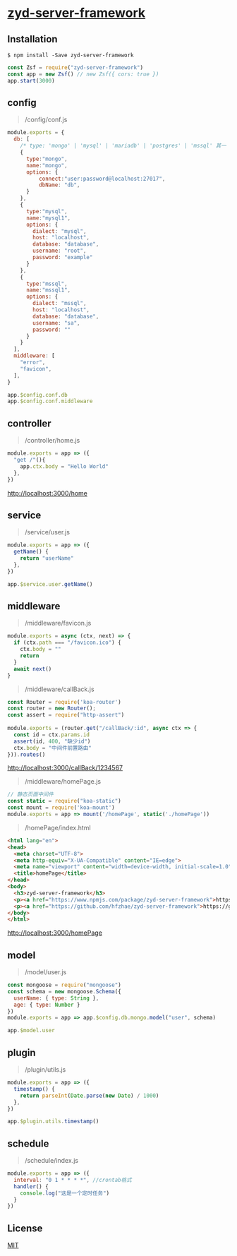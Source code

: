 # [zyd-server-framework](https://github.com/hfzhae/zyd-server-framework)

## Installation
```
$ npm install -Save zyd-server-framework
```

```js
const Zsf = require("zyd-server-framework")
const app = new Zsf() // new Zsf({ cors: true })
app.start(3000)
```

## config
>/config/conf.js

```js
module.exports = {
  db: [
    /* type: 'mongo' | 'mysql' | 'mariadb' | 'postgres' | 'mssql' 其一 */
    {
      type:"mongo", 
      name:"mongo",
      options: {
          connect:"user:password@localhost:27017",
          dbName: "db",
      }
    },
    {
      type:"mysql",
      name:"mysql1",
      options: {
        dialect: "mysql",
        host: "localhost",
        database: "database",
        username: "root",
        password: "example"
      }
    },
    {
      type:"mssql",
      name:"mssql1",
      options: {
        dialect: "mssql",
        host: "localhost",
        database: "database",
        username: "sa",
        password: ""
      }
    }
  ],
  middleware: [
    "error",
    "favicon",
  ],
}
```
```js
app.$config.conf.db
app.$config.conf.middleware
```

## controller
>/controller/home.js

```js
module.exports = app => ({
  "get /"(){
    app.ctx.body = "Hello World"
  },
})
```
[http://localhost:3000/home](http://localhost:3000/home)

## service
>/service/user.js

```js
module.exports = app => ({
  getName() {
    return "userName"
  },
})
```
```js
app.$service.user.getName()
```

## middleware
>/middleware/favicon.js

```js
module.exports = async (ctx, next) => {
  if (ctx.path === "/favicon.ico") {
    ctx.body = ""
    return
  }
  await next()
}
```
>/middleware/callBack.js

```js
const Router = require('koa-router')
const router = new Router();
const assert = require("http-assert")
        
module.exports = (router.get("/callBack/:id", async ctx => {
  const id = ctx.params.id
  assert(id, 400, "缺少id")
  ctx.body = "中间件前置路由"
})).routes()
```
[http://localhost:3000/callBack/1234567](http://localhost:3000/callBack/1234567)
>/middleware/homePage.js

```js
// 静态页面中间件
const static = require("koa-static")
const mount = require('koa-mount')
module.exports = app => mount('/homePage', static('./homePage'))
```
>/homePage/index.html

```html
<html lang="en">
<head>
  <meta charset="UTF-8">
  <meta http-equiv="X-UA-Compatible" content="IE=edge">
  <meta name="viewport" content="width=device-width, initial-scale=1.0">
  <title>homePage</title>
</head>
<body>
  <h3>zyd-server-framework</h3>
  <p><a href="https://www.npmjs.com/package/zyd-server-framework">https://www.npmjs.com/package/zyd-server-framework</a></p>
  <p><a href="https://github.com/hfzhae/zyd-server-framework">https://github.com/hfzhae/zyd-server-framework</a></p>
</body>
</html>
```
[http://localhost:3000/homePage](http://localhost:3000/homePage)

## model
>/model/user.js

```js
const mongoose = require("mongoose")
const schema = new mongoose.Schema({
  userName: { type: String },
  age: { type: Number }
})
module.exports = app => app.$config.db.mongo.model("user", schema)
```
```js
app.$model.user
```

## plugin
>/plugin/utils.js

```js
module.exports = app => ({
  timestamp() {
    return parseInt(Date.parse(new Date) / 1000)
  },
})
```
```js
app.$plugin.utils.timestamp()
```

## schedule
>/schedule/index.js

```js
module.exports = app => ({
  interval: "0 1 * * * *", //crontab格式
  handler() {
    console.log("这是一个定时任务")
  }
})
```

## License
[MIT](https://github.com/hfzhae/zyd-server-framework/blob/master/LICENSE)